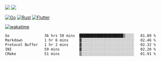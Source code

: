 [![](https://img.shields.io/badge/Windows_11-Pro-292e33?style=flat-square&logo=windows&logoColor=ffffff)](https://www.microsoft.com/en-us/windows/)
[![](https://img.shields.io/badge/macOS-Sonoma-292e33?style=flat-square&logo=apple&logoColor=ffffff)](https://www.apple.com/macbook-pro/) 

[![Go](https://img.shields.io/badge/-Go-DEA584?style=flat&logo=go&logoColor=000000)](https://golang.org/)
[![Rust](https://img.shields.io/badge/-Rust-DEA584?style=flat&logo=rust&logoColor=000000)](https://www.rust-lang.org)
[![Flutter](https://img.shields.io/badge/-Flutter-DEA584?style=flat&logo=flutter&logoColor=000000)](https://flutter.dev/)

[![wakatime](https://wakatime.com/badge/user/9bb0c784-91ca-4b5c-8e9c-b13ece0f7b09.svg)](https://wakatime.com/@9bb0c784-91ca-4b5c-8e9c-b13ece0f7b09)


<!--START_SECTION:waka-->

```txt
Go                36 hrs 50 mins  ████████████████████▒░░░░   81.89 %
Markdown          1 hr 6 mins     ▓░░░░░░░░░░░░░░░░░░░░░░░░   02.46 %
Protocol Buffer   1 hr 2 mins     ▓░░░░░░░░░░░░░░░░░░░░░░░░   02.32 %
INI               59 mins         ▓░░░░░░░░░░░░░░░░░░░░░░░░   02.20 %
CMake             51 mins         ▒░░░░░░░░░░░░░░░░░░░░░░░░   01.91 %
```

<!--END_SECTION:waka-->
